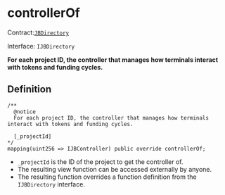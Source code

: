 # controllerOf

Contract:[`JBDirectory`](../)​‌

Interface: `IJBDirectory`

**For each project ID, the controller that manages how terminals interact with tokens and funding cycles.**
## Definition

```solidity
/** 
  @notice 
  For each project ID, the controller that manages how terminals interact with tokens and funding cycles.

  [_projectId]
*/
mapping(uint256 => IJBController) public override controllerOf;
```

* `_projectId` is the ID of the project to get the controller of.
* The resulting view function can be accessed externally by anyone. 
* The resulting function overrides a function definition from the `IJBDirectory` interface.
